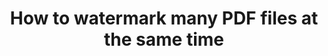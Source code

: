 ---
title: 'How to watermark many PDF files at the same time'
layout: post

external: true
blog: Medium
blog_link: https://medium.com/@aviparshan/how-to-watermark-many-pdf-files-at-the-same-time-488d5944c307

categories: post
tags:
- Watermark
- PDF
---